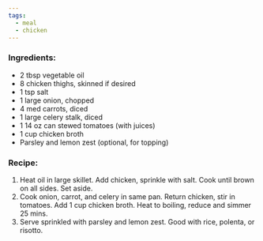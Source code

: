 ```yaml
---
tags:
  - meal
  - chicken
---
```

### Ingredients:
- 2 tbsp vegetable oil
- 8 chicken thighs, skinned if desired
- 1 tsp salt
- 1 large onion, chopped
- 4 med carrots, diced
- 1 large celery stalk, diced
- 1 14 oz can stewed tomatoes (with juices)
- 1 cup chicken broth
- Parsley and lemon zest (optional, for topping)

### Recipe:
1. Heat oil in large skillet. Add chicken, sprinkle with salt. Cook until brown on all sides. Set aside. 
2. Cook onion, carrot, and celery in same pan. Return chicken, stir in tomatoes. Add 1 cup chicken broth. Heat to boiling, reduce and simmer 25 mins. 
3. Serve sprinkled with parsley and lemon zest. Good with rice, polenta, or risotto. 